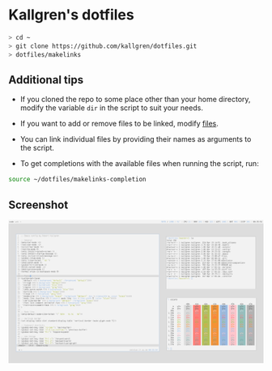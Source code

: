 # Kallgren's dotfiles

```bash
> cd ~
> git clone https://github.com/kallgren/dotfiles.git
> dotfiles/makelinks
```

## Additional tips

* If you cloned the repo to some place other than your home directory, modify the variable `dir` in the script to suit your needs.

* If you want to add or remove files to be linked, modify [files](files).

* You can link individual files by providing their names as arguments to the script.

* To get completions with the available files when running the script, run:
```bash
source ~/dotfiles/makelinks-completion
``` 

## Screenshot

![Screenshot](scrot.png "Screenshot")

